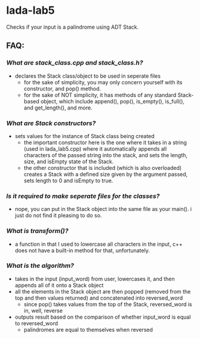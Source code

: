 # lada-lab5
Checks if your input is a palindrome using ADT Stack.

## FAQ:

### *What are stack_class.cpp and stack_class.h?*
  - declares the Stack class/object to be used in seperate files
    - for the sake of simplicity, you may only concern yourself with its constructor, and pop() method.
    - for the sake of NOT simplicity, it has methods of any standard Stack-based object, which include append(), pop(), is_empty(), is_full(), and get_length(), and more.
  
### *What are Stack constructors?*
  - sets values for the instance of Stack class being created
    - the important constructor here is the one where it takes in a string (used in lada_lab5.cpp) where it automatically appends all characters of the
      passed string into the stack, and sets the length, size, and isEmpty state of the Stack.
    - the other constructor that is included (which is also overloaded) creates a Stack with a defined size given by the argument passed, sets length to 0 and isEmpty to
      true.
      
### *Is it required to make seperate files for the classes?*
  - nope, you can put in the Stack object into the same file as your main(). i just do not find it pleasing to do so.
      
### *What is transform()?*
  - a function in <algorithm> that I used to lowercase all characters in the input, c++ does not have a built-in method for that, unfortunately.

### *What is the algorithm?*
  - takes in the input (input_word) from user, lowercases it, and then appends all of it onto a Stack object
  - all the elements in the Stack object are then popped (removed from the top and then values returned) and concatenated into reversed_word
    - since pop() takes values from the top of the Stack, reversed_word is in, well, reverse
  - outputs result based on the comparison of whether input_word is equal to reversed_word
    - palindromes are equal to themselves when reversed
